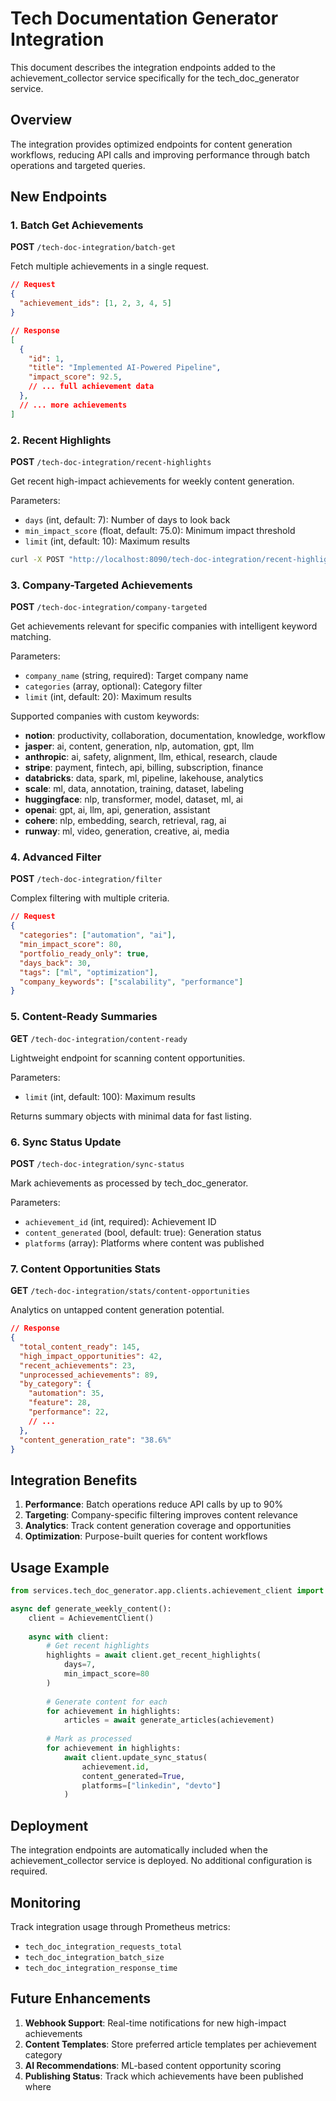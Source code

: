# Tech Documentation Generator Integration

This document describes the integration endpoints added to the achievement_collector service specifically for the tech_doc_generator service.

## Overview

The integration provides optimized endpoints for content generation workflows, reducing API calls and improving performance through batch operations and targeted queries.

## New Endpoints

### 1. Batch Get Achievements
**POST** `/tech-doc-integration/batch-get`

Fetch multiple achievements in a single request.

```json
// Request
{
  "achievement_ids": [1, 2, 3, 4, 5]
}

// Response
[
  {
    "id": 1,
    "title": "Implemented AI-Powered Pipeline",
    "impact_score": 92.5,
    // ... full achievement data
  },
  // ... more achievements
]
```

### 2. Recent Highlights
**POST** `/tech-doc-integration/recent-highlights`

Get recent high-impact achievements for weekly content generation.

Parameters:
- `days` (int, default: 7): Number of days to look back
- `min_impact_score` (float, default: 75.0): Minimum impact threshold
- `limit` (int, default: 10): Maximum results

```bash
curl -X POST "http://localhost:8090/tech-doc-integration/recent-highlights?days=7&min_impact_score=80&limit=5"
```

### 3. Company-Targeted Achievements
**POST** `/tech-doc-integration/company-targeted`

Get achievements relevant for specific companies with intelligent keyword matching.

Parameters:
- `company_name` (string, required): Target company name
- `categories` (array, optional): Category filter
- `limit` (int, default: 20): Maximum results

Supported companies with custom keywords:
- **notion**: productivity, collaboration, documentation, knowledge, workflow
- **jasper**: ai, content, generation, nlp, automation, gpt, llm
- **anthropic**: ai, safety, alignment, llm, ethical, research, claude
- **stripe**: payment, fintech, api, billing, subscription, finance
- **databricks**: data, spark, ml, pipeline, lakehouse, analytics
- **scale**: ml, data, annotation, training, dataset, labeling
- **huggingface**: nlp, transformer, model, dataset, ml, ai
- **openai**: gpt, ai, llm, api, generation, assistant
- **cohere**: nlp, embedding, search, retrieval, rag, ai
- **runway**: ml, video, generation, creative, ai, media

### 4. Advanced Filter
**POST** `/tech-doc-integration/filter`

Complex filtering with multiple criteria.

```json
// Request
{
  "categories": ["automation", "ai"],
  "min_impact_score": 80,
  "portfolio_ready_only": true,
  "days_back": 30,
  "tags": ["ml", "optimization"],
  "company_keywords": ["scalability", "performance"]
}
```

### 5. Content-Ready Summaries
**GET** `/tech-doc-integration/content-ready`

Lightweight endpoint for scanning content opportunities.

Parameters:
- `limit` (int, default: 100): Maximum results

Returns summary objects with minimal data for fast listing.

### 6. Sync Status Update
**POST** `/tech-doc-integration/sync-status`

Mark achievements as processed by tech_doc_generator.

Parameters:
- `achievement_id` (int, required): Achievement ID
- `content_generated` (bool, default: true): Generation status
- `platforms` (array): Platforms where content was published

### 7. Content Opportunities Stats
**GET** `/tech-doc-integration/stats/content-opportunities`

Analytics on untapped content generation potential.

```json
// Response
{
  "total_content_ready": 145,
  "high_impact_opportunities": 42,
  "recent_achievements": 23,
  "unprocessed_achievements": 89,
  "by_category": {
    "automation": 35,
    "feature": 28,
    "performance": 22,
    // ...
  },
  "content_generation_rate": "38.6%"
}
```

## Integration Benefits

1. **Performance**: Batch operations reduce API calls by up to 90%
2. **Targeting**: Company-specific filtering improves content relevance
3. **Analytics**: Track content generation coverage and opportunities
4. **Optimization**: Purpose-built queries for content workflows

## Usage Example

```python
from services.tech_doc_generator.app.clients.achievement_client import AchievementClient

async def generate_weekly_content():
    client = AchievementClient()
    
    async with client:
        # Get recent highlights
        highlights = await client.get_recent_highlights(
            days=7, 
            min_impact_score=80
        )
        
        # Generate content for each
        for achievement in highlights:
            articles = await generate_articles(achievement)
            
        # Mark as processed
        for achievement in highlights:
            await client.update_sync_status(
                achievement.id,
                content_generated=True,
                platforms=["linkedin", "devto"]
            )
```

## Deployment

The integration endpoints are automatically included when the achievement_collector service is deployed. No additional configuration is required.

## Monitoring

Track integration usage through Prometheus metrics:
- `tech_doc_integration_requests_total`
- `tech_doc_integration_batch_size`
- `tech_doc_integration_response_time`

## Future Enhancements

1. **Webhook Support**: Real-time notifications for new high-impact achievements
2. **Content Templates**: Store preferred article templates per achievement category
3. **AI Recommendations**: ML-based content opportunity scoring
4. **Publishing Status**: Track which achievements have been published where